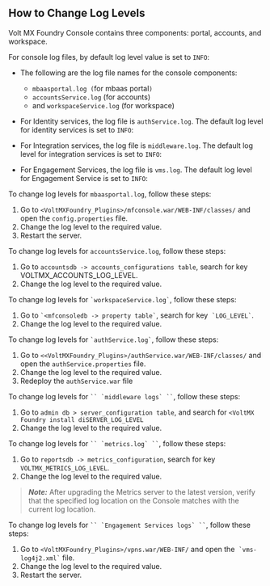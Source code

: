                             

How to Change Log Levels
------------------------

Volt MX  Foundry Console contains three components: portal, accounts, and workspace.

For console log files, by default log level value is set to `INFO`:

*   The following are the log file names for the console components:
    *   `mbaasportal.log (`for mbaas portal`)`
    *   `accountsService.log` (for accounts)
    *   and `workspaceService.log` (for workspace)

*   For Identity services, the log file is `authService.log`. The default log level for identity services is set to `INFO`:
    
*   For Integration services, the log file is `middleware.log`. The default log level for integration services is set to `INFO`:
    
*   For Engagement Services, the log file is `vms.log`. The default log level for Engagement Service is set to `INFO`:

To change log levels for `mbaasportal.log`, follow these steps:

1.  Go to `<VoltMXFoundry_Plugins>/mfconsole.war/WEB-INF/classes/` and open the `config.properties` file.
2.  Change the log level to the required value.
3.  Restart the server.

To change log levels for `accountsService.log`, follow these steps:

1.  Go to `accountsdb -> accounts_configurations table`, search for key VOLTMX\_ACCOUNTS\_LOG\_LEVEL.
2.  Change the log level to the required value.

To change log levels for `` `workspaceService.log` ``, follow these steps:

1.  Go to `` `<mfconsoledb -> property table` ``, search for key  `` `LOG_LEVEL` ``.
2.  Change the log level to the required value.

To change log levels for `` `authService.log` ``, follow these steps:

1.  Go to `<<VoltMXFoundry_Plugins>/authService.war/WEB-INF/classes/` and open the `authService.properties` file.
2.  Change the log level to the required value.
3.  Redeploy the `authService.war` file

To change log levels for ``` `` `middleware logs` `` ```, follow these steps:

1.  Go to `admin db > server_configuration table`, and search for `<VoltMX Foundry install diSERVER_LOG_LEVEL`
2.  Change the log level to the required value.

To change log levels for ``` `` `metrics.log` `` ```, follow these steps:

1.  Go to `reportsdb -> metrics_configuration`, search for key `VOLTMX_METRICS_LOG_LEVEL`.
2.  Change the log level to the required value.

> **_Note:_** After upgrading the Metrics server to the latest version, verify that the specified log location on the Console matches with the current log location.

To change log levels for ``` `` `Engagement Services logs` `` ```, follow these steps:

1.  Go to `<VoltMXFoundry_Plugins>/vpns.war/WEB-INF/` and open the  `` `vms-log4j2.xml` `` file.
2.  Change the log level to the required value.
3.  Restart the server.
